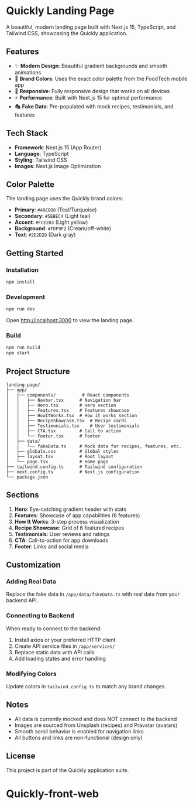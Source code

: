 # Quickly Landing Page

A beautiful, modern landing page built with Next.js 15, TypeScript, and Tailwind CSS, showcasing the Quickly application.

## Features

- ✨ **Modern Design**: Beautiful gradient backgrounds and smooth animations
- 🎨 **Brand Colors**: Uses the exact color palette from the FoodTech mobile app
- 📱 **Responsive**: Fully responsive design that works on all devices
- ⚡ **Performance**: Built with Next.js 15 for optimal performance
- 🎭 **Fake Data**: Pre-populated with mock recipes, testimonials, and features

## Tech Stack

- **Framework**: Next.js 15 (App Router)
- **Language**: TypeScript
- **Styling**: Tailwind CSS
- **Images**: Next.js Image Optimization

## Color Palette

The landing page uses the Quickly brand colors:

- **Primary**: `#40E0D8` (Teal/Turquoise)
- **Secondary**: `#5EBEC4` (Light teal)
- **Accent**: `#FCE283` (Light yellow)
- **Background**: `#FDF9F2` (Cream/off-white)
- **Text**: `#2D2D2D` (Dark gray)

## Getting Started

### Installation

```bash
npm install
```

### Development

```bash
npm run dev
```

Open [http://localhost:3000](http://localhost:3000) to view the landing page.

### Build

```bash
npm run build
npm start
```

## Project Structure

```
landing-page/
├── app/
│   ├── components/          # React components
│   │   ├── Navbar.tsx      # Navigation bar
│   │   ├── Hero.tsx        # Hero section
│   │   ├── Features.tsx    # Features showcase
│   │   ├── HowItWorks.tsx  # How it works section
│   │   ├── RecipeShowcase.tsx  # Recipe cards
│   │   ├── Testimonials.tsx    # User testimonials
│   │   ├── CTA.tsx         # Call to action
│   │   └── Footer.tsx      # Footer
│   ├── data/
│   │   └── fakeData.ts     # Mock data for recipes, features, etc.
│   ├── globals.css         # Global styles
│   ├── layout.tsx          # Root layout
│   └── page.tsx            # Home page
├── tailwind.config.ts      # Tailwind configuration
├── next.config.ts          # Next.js configuration
└── package.json
```

## Sections

1. **Hero**: Eye-catching gradient header with stats
2. **Features**: Showcase of app capabilities (6 features)
3. **How It Works**: 3-step process visualization
4. **Recipe Showcase**: Grid of 6 featured recipes
5. **Testimonials**: User reviews and ratings
6. **CTA**: Call-to-action for app downloads
7. **Footer**: Links and social media

## Customization

### Adding Real Data

Replace the fake data in `/app/data/fakeData.ts` with real data from your backend API.

### Connecting to Backend

When ready to connect to the backend:

1. Install axios or your preferred HTTP client
2. Create API service files in `/app/services/`
3. Replace static data with API calls
4. Add loading states and error handling

### Modifying Colors

Update colors in `tailwind.config.ts` to match any brand changes.

## Notes

- All data is currently mocked and does NOT connect to the backend
- Images are sourced from Unsplash (recipes) and Pravatar (avatars)
- Smooth scroll behavior is enabled for navigation links
- All buttons and links are non-functional (design only)

## License

This project is part of the Quickly application suite.
# Quickly-front-web
